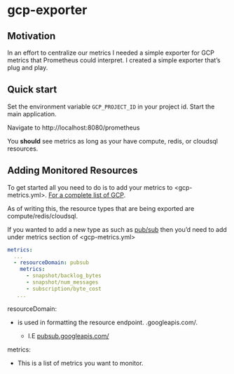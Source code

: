 # gcp-exporter

## Motivation
In an effort to centralize our metrics I needed a simple exporter for GCP metrics that Prometheus could interpret.
I created a simple exporter that’s plug and play.


## Quick start

Set the environment variable `GCP_PROJECT_ID` in your project id. Start the main application.

Navigate to http://localhost:8080/prometheus

You **should** see metrics as long as your have compute, redis, or cloudsql resources.

## Adding Monitored Resources

To get started all you need to do is to add your metrics to <gcp-metrics.yml>. [For a complete list of GCP](https://cloud.google.com/monitoring/api/metrics_gcp).

As of writing this, the resource types that are being exported are compute/redis/cloudsql.

If you wanted to add a new type as such as [pub/sub](https://cloud.google.com/monitoring/api/metrics_gcp#gcp-pubsub) then you’d need to add under metrics section of <gcp-metrics.yml>

```yaml
metrics:
  ...
  - resourceDomain: pubsub
    metrics:
      - snapshot/backlog_bytes
      - snapshot/num_messages
      - subscription/byte_cost
   ...
```

resourceDomain: 
- is used in formatting the resource endpoint. <resourceDomain>.googleapis.com/<metric>.
  - I.E [pubsub.googleapis.com/](https://cloud.google.com/monitoring/api/metrics_gcp#gcp-pubsub)

metrics:
- This is a list of metrics you want to monitor.